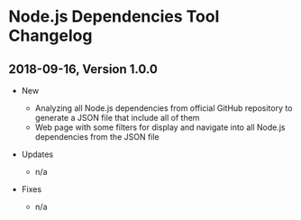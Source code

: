 # Node.js Dependencies Tool Changelog

## 2018-09-16, Version 1.0.0

* New
    * Analyzing all Node.js dependencies from official GitHub repository to generate a JSON file that include all of them
    * Web page with some filters for display and navigate into all Node.js dependencies from the JSON file

* Updates
    * n/a

* Fixes

    * n/a